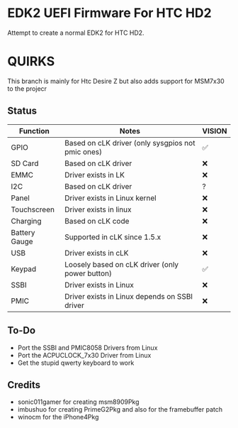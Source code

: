 # EDK2 UEFI Firmware For HTC HD2
Attempt to create a normal EDK2 for HTC HD2.


# QUIRKS
This branch is mainly for Htc Desire Z but also adds support for MSM7x30 to the projecr

## Status 

| Function      | Notes                                            |  VISION
|---------------|--------------------------------------------------|--------|
| GPIO          | Based on cLK driver (only sysgpios not pmic ones)|   ✅   |
| SD Card       | Based on cLK driver                              |   ❌   |
| EMMC          | Driver exists in LK                              |   ❌   |
| I2C           | Based on cLK driver                              |   ?    |
| Panel         | Driver exists in Linux kernel                    |   ❌   |
| Touchscreen   | Driver exists in linux                           |   ❌   |
| Charging      | Based on cLK code                                |   ❌   |
| Battery Gauge | Supported in cLK since 1.5.x                     |   ❌   |
| USB           | Driver exists in cLK                             |   ❌   |
| Keypad        | Loosely based on cLK driver (only power button)  |   ✅   |
| SSBI          | Driver exists in Linux                           |   ❌   |
| PMIC          | Driver exists in Linux depends on SSBI driver    |   ❌   |


## To-Do
- Port the SSBI and PMIC8058 Drivers from Linux
- Port the ACPUCLOCK_7x30 Driver from Linux
- Get the stupid qwerty keyboard to work

## Credits
 - sonic011gamer for creating msm8909Pkg
 - imbushuo for creating PrimeG2Pkg and also for the framebuffer patch
 - winocm for the iPhone4Pkg

